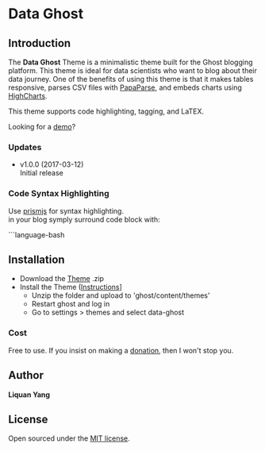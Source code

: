 # Data Ghost

## Introduction
The **Data Ghost** Theme is a minimalistic theme built for the Ghost blogging platform. This theme is ideal for data scientists who want to blog about their data journey. One of the benefits of using this theme is that it makes tables responsive, parses CSV files with [PapaParse](http://papaparse.com/), and embeds charts using [HighCharts](http://www.highcharts.com/).

This theme supports code highlighting, tagging, and LaTEX.

Looking for a [demo](https://blog.pursuitofzen.com/)?

### Updates
- v1.0.0 (2017-03-12)   
  Initial release

### Code Syntax Highlighting
Use [prismjs](http://prismjs.com/download.html) for syntax highlighting.  
in your blog symply surround code block with:

\```language-bash


## Installation

- Download the [Theme](https://github.com/resurrexi/data-ghost/archive/master.zip) .zip
- Install the Theme ([Instructions](http://support.ghost.org/switch-themes/)]
    - Unzip the folder and upload to 'ghost/content/themes'
    - Restart ghost and log in
    - Go to settings > themes and select data-ghost

### Cost

Free to use. If you insist on making a [donation](https://www.paypal.me/resurrexi), then I won't stop you.

## Author

**Liquan Yang**

## License

Open sourced under the [MIT license](LICENSE.md).
